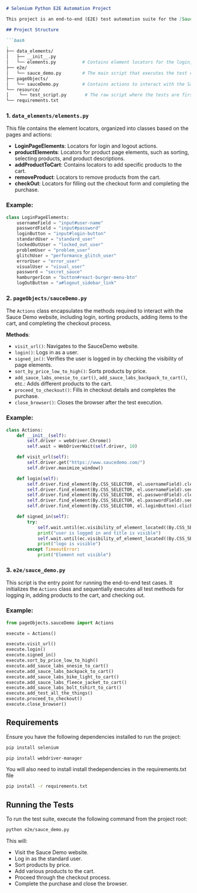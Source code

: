 
```md
# Selenium Python E2E Automation Project

This project is an end-to-end (E2E) test automation suite for the [Sauce Demo website](https://www.saucedemo.com/) using **Selenium WebDriver** in Python. The test suite covers user authentication, product selection, and the checkout process.

## Project Structure

```bash
.
├── data_elements/
│   ├── __init__.py
│   └── elements.py          # Contains element locators for the login, product, and checkout pages
├── e2e/
│   └── sauce_demo.py        # The main script that executes the test cases
├── pageObjects/
│   └── sauceDemo.py         # Contains actions to interact with the SauceDemo page (POM-based structure)
└── resource/
│    └── test_script.py       # The raw script where the tests are first written
└── requirements.txt

```

### 1. `data_elements/elements.py`

This file contains the element locators, organized into classes based on the pages and actions:

- **LoginPageElements**: Locators for login and logout actions.
- **productElements**: Locators for product page elements, such as sorting, selecting products, and product descriptions.
- **addProductToCart**: Contains locators to add specific products to the cart.
- **removeProduct**: Locators to remove products from the cart.
- **checkOut**: Locators for filling out the checkout form and completing the purchase.

### Example:

```python
class LoginPageElements:
    usernameField = "input#user-name"
    passwordField = "input#password"
    loginButton = "input#login-button"
    standardUser = "standard_user"
    lockedOutUser = "locked_out_user"
    problemUser = "problem_user"
    glitchUser = "performance_glitch_user"
    errorUser = "error_user"
    visualUser = "visual_user"
    password = "secret_sauce"
    hamburgerIcon = "button#react-burger-menu-btn"
    logOutButton = "a#logout_sidebar_link"
```

### 2. `pageObjects/sauceDemo.py`

The `Actions` class encapsulates the methods required to interact with the Sauce Demo website, including login, sorting products, adding items to the cart, and completing the checkout process.

**Methods**:
- `visit_url()`: Navigates to the SauceDemo website.
- `login()`: Logs in as a user.
- `signed_in()`: Verifies the user is logged in by checking the visibility of page elements.
- `sort_by_price_low_to_high()`: Sorts products by price.
- `add_sauce_labs_onesie_to_cart()`, `add_sauce_labs_backpack_to_cart()`, etc.: Adds different products to the cart.
- `proceed_to_checkout()`: Fills in checkout details and completes the purchase.
- `close_browser()`: Closes the browser after the test execution.

### Example:

```python
class Actions:
    def __init__(self):
        self.driver = webdriver.Chrome()
        self.wait = WebDriverWait(self.driver, 10)

    def visit_url(self):
        self.driver.get("https://www.saucedemo.com/")
        self.driver.maximize_window()

    def login(self):
        self.driver.find_element(By.CSS_SELECTOR, el.usernameField).clear()
        self.driver.find_element(By.CSS_SELECTOR, el.usernameField).send_keys(el.standardUser)
        self.driver.find_element(By.CSS_SELECTOR, el.passwordField).clear()
        self.driver.find_element(By.CSS_SELECTOR, el.passwordField).send_keys(el.password)
        self.driver.find_element(By.CSS_SELECTOR, el.loginButton).click()

    def signed_in(self):
        try:
            self.wait.until(ec.visibility_of_element_located((By.CSS_SELECTOR, sel.productElements.titleProduct)))
            print("user is logged in and title is visible")
            self.wait.until(ec.visibility_of_element_located((By.CSS_SELECTOR, sel.productElements.logo)))
            print("logo is visible")
        except TimeoutError:
            print("Element not visible")
```

### 3. `e2e/sauce_demo.py`

This script is the entry point for running the end-to-end test cases. It initializes the `Actions` class and sequentially executes all test methods for logging in, adding products to the cart, and checking out.

### Example:

```python
from pageObjects.sauceDemo import Actions

execute = Actions()

execute.visit_url()
execute.login()
execute.signed_in()
execute.sort_by_price_low_to_high()
execute.add_sauce_labs_onesie_to_cart()
execute.add_sauce_labs_backpack_to_cart()
execute.add_sauce_labs_bike_light_to_cart()
execute.add_sauce_labs_fleece_jacket_to_cart()
execute.add_sauce_labs_bolt_tshirt_to_cart()
execute.add_test_all_the_things()
execute.proceed_to_checkout()
execute.close_browser()
```

## Requirements

Ensure you have the following dependencies installed to run the project:


```bash
pip install selenium
```
```bash
pip install webdriver-manager
```

You will also need to install install thedependencies in the requirements.txt file
```bash
pip install -r requirements.txt
```

## Running the Tests

To run the test suite, execute the following command from the project root:

```bash
python e2e/sauce_demo.py
```

This will:
- Visit the Sauce Demo website.
- Log in as the standard user.
- Sort products by price.
- Add various products to the cart.
- Proceed through the checkout process.
- Complete the purchase and close the browser.

